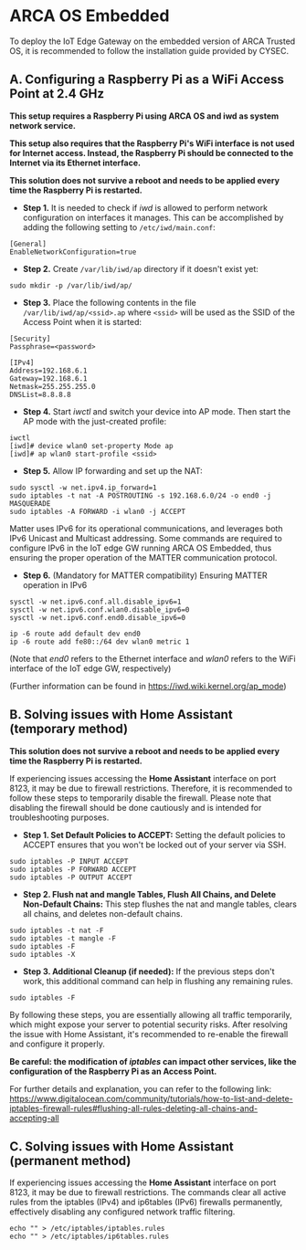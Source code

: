 # ARCA OS Embedded
To deploy the IoT Edge Gateway on the embedded version of ARCA Trusted OS, it is recommended to follow the installation guide provided by CYSEC.

## A. Configuring a Raspberry Pi as a WiFi Access Point at 2.4 GHz
**This setup requires a Raspberry Pi using ARCA OS and iwd as system network service.**

**This setup also requires that the Raspberry Pi's WiFi interface is not used for Internet access. Instead, the Raspberry Pi should be connected to the Internet via its Ethernet interface.**

**This solution does not survive a reboot and needs to be applied every time the Raspberry Pi is restarted.**

- **Step 1.** It is needed to check if *iwd* is allowed to perform network configuration on interfaces it manages. This can be accomplished by adding the following setting to `/etc/iwd/main.conf`:
```
[General]
EnableNetworkConfiguration=true
```

- **Step 2.** Create `/var/lib/iwd/ap` directory if it doesn't exist yet:

`sudo mkdir -p /var/lib/iwd/ap/`

- **Step 3.** Place the following contents in the file `/var/lib/iwd/ap/<ssid>.ap` where `<ssid>` will be used as the SSID of the Access Point when it is started:
```
[Security]
Passphrase=<password>

[IPv4]
Address=192.168.6.1
Gateway=192.168.6.1
Netmask=255.255.255.0
DNSList=8.8.8.8
```

- **Step 4.** Start *iwctl* and switch your device into AP mode. Then start the AP mode with the just-created profile:
```
iwctl 
[iwd]# device wlan0 set-property Mode ap
[iwd]# ap wlan0 start-profile <ssid>
```

- **Step 5.** Allow IP forwarding and set up the NAT:
```
sudo sysctl -w net.ipv4.ip_forward=1
sudo iptables -t nat -A POSTROUTING -s 192.168.6.0/24 -o end0 -j MASQUERADE
sudo iptables -A FORWARD -i wlan0 -j ACCEPT
```

Matter uses IPv6 for its operational communications, and leverages both IPv6 Unicast and Multicast addressing. Some commands are required to configure IPv6 in the IoT edge GW running ARCA OS Embedded, thus ensuring the proper operation of the MATTER communication protocol. 
- **Step 6.** (Mandatory for MATTER compatibility) Ensuring MATTER operation in IPv6
```
sysctl -w net.ipv6.conf.all.disable_ipv6=1
sysctl -w net.ipv6.conf.wlan0.disable_ipv6=0
sysctl -w net.ipv6.conf.end0.disable_ipv6=0

ip -6 route add default dev end0
ip -6 route add fe80::/64 dev wlan0 metric 1
```
(Note that *end0* refers to the Ethernet interface and *wlan0* refers to the WiFi interface of the IoT edge GW, respectively)

(Further information can be found in https://iwd.wiki.kernel.org/ap_mode)

## B. Solving issues with Home Assistant (temporary method)
**This solution does not survive a reboot and needs to be applied every time the Raspberry Pi is restarted.**

If experiencing issues accessing the **Home Assistant** interface on port 8123, it may be due to firewall restrictions. Therefore, it is recommended to follow these steps to temporarily disable the firewall. Please note that disabling the firewall should be done cautiously and is intended for troubleshooting purposes.

- **Step 1. Set Default Policies to ACCEPT:** Setting the default policies to ACCEPT ensures that you won't be locked out of your server via SSH.
```
sudo iptables -P INPUT ACCEPT
sudo iptables -P FORWARD ACCEPT
sudo iptables -P OUTPUT ACCEPT
```

- **Step 2. Flush nat and mangle Tables, Flush All Chains, and Delete Non-Default Chains:** This step flushes the nat and mangle tables, clears all chains, and deletes non-default chains.
```
sudo iptables -t nat -F
sudo iptables -t mangle -F
sudo iptables -F
sudo iptables -X
```

- **Step 3. Additional Cleanup (if needed):** If the previous steps don't work, this additional command can help in flushing any remaining rules.
```
sudo iptables -F
```

By following these steps, you are essentially allowing all traffic temporarily, which might expose your server to potential security risks. After resolving the issue with Home Assistant, it's recommended to re-enable the firewall and configure it properly.

**Be careful: the modification of *iptables* can impact other services, like the configuration of the Raspberry Pi as an Access Point.**

For further details and explanation, you can refer to the following link: https://www.digitalocean.com/community/tutorials/how-to-list-and-delete-iptables-firewall-rules#flushing-all-rules-deleting-all-chains-and-accepting-all 

## C. Solving issues with Home Assistant (permanent method)
If experiencing issues accessing the **Home Assistant** interface on port 8123, it may be due to firewall restrictions. The commands clear all active rules from the iptables (IPv4) and ip6tables (IPv6) firewalls permanently, effectively disabling any configured network traffic filtering.
```
echo "" > /etc/iptables/iptables.rules
echo "" > /etc/iptables/ip6tables.rules
```